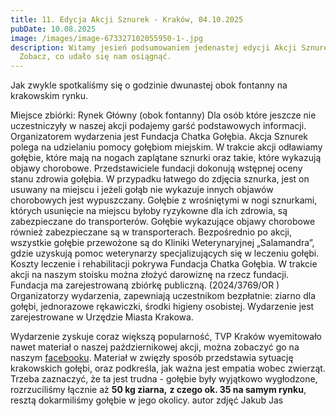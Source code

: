 ```yaml
---
title: 11. Edycja Akcji Sznurek - Kraków, 04.10.2025
pubDate: 10.08.2025
image: /images/image-673327102055950-1-.jpg
description: Witamy jesień podsumowaniem jedenastej edycji Akcji Sznurek!
  Zobacz, co udało się nam osiągnąć.
---
```

Jak zwykle spotkaliśmy się o godzinie dwunastej obok fontanny na krakowskim rynku.


Miejsce zbiórki: Rynek Główny (obok fontanny) 
Dla osób które jeszcze nie uczestniczyły w naszej akcji podajemy garść podstawowych informacji.
Organizatorem
 wydarzenia jest Fundacja Chatka Gołębia. Akcja Sznurek polega na 
udzielaniu pomocy gołębiom miejskim. W trakcie akcji odławiamy gołębie, 
które mają na nogach zaplątane sznurki oraz takie, które wykazują objawy
 chorobowe. Przedstawiciele fundacji dokonują wstępnej oceny stanu 
zdrowia gołębia.  W przypadku łatwego do zdjęcia sznurka, jest on 
usuwany na miejscu i jeżeli gołąb nie wykazuje innych objawów 
chorobowych jest wypuszczany. Gołębie z wrośniętymi w nogi sznurkami, 
których usunięcie na miejscu byłoby ryzykowne dla ich zdrowia, są 
zabezpieczane do transporterów. Gołębie wykazujące objawy chorobowe 
również zabezpieczane są w transporterach. Bezpośrednio po akcji, 
wszystkie gołębie przewożone są do Kliniki Weterynaryjnej „Salamandra”, 
gdzie uzyskują pomoc weterynarzy specjalizujących się w leczeniu gołębi.
 Koszty leczenie i rehabilitacji pokrywa Fundacja Chatka Gołębia.
W
 trakcie akcji na naszym stoisku można złożyć darowiznę na rzecz 
fundacji. Fundacja ma zarejestrowaną zbiórkę publiczną. (2024/3769/OR )
Organizatorzy
 wydarzenia, zapewniają uczestnikom bezpłatnie: ziarno dla gołębi, 
jednorazowe rękawiczki, środki higieny osobistej.
Wydarzenie jest zarejestrowane w Urzędzie Miasta Krakowa.



Wydarzenie zyskuje coraz większą popularność, TVP Kraków wyemitowało nawet materiał o naszej październikowej akcji, można zobaczyć go na naszym [facebooku](https://www.facebook.com/share/v/1BYdkQc44R/). Materiał w zwięzły sposób przedstawia sytuację krakowskich gołębi, oraz podkreśla, jak ważna jest empatia wobec zwierząt. Trzeba zaznaczyć, że ta jest trudna - gołębie były wyjątkowo wygłodzone, rozrzuciliśmy łącznie aż **50 kg ziarna,** **z czego ok. 35 na samym rynku**, resztą dokarmiliśmy gołębie w jego okolicy. 
autor zdjęć Jakub Jas
